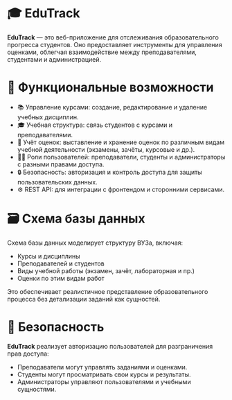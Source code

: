 # 🎓 EduTrack

**EduTrack** — это веб-приложение для отслеживания образовательного прогресса студентов. Оно предоставляет инструменты для управления оценками, облегчая взаимодействие между преподавателями, студентами и администрацией.

# 🚀 Функциональные возможности
- 📚 Управление курсами: создание, редактирование и удаление учебных дисциплин.
- 🎓 Учебная структура: связь студентов с курсами и преподавателями.
- 🧾 Учёт оценок: выставление и хранение оценок по различным видам учебной деятельности (экзамены, зачёты, курсовые и др.).
- 👩‍🏫 Роли пользователей: преподаватели, студенты и администраторы с разными правами доступа.
- 🔒 Безопасность: авторизация и контроль доступа для защиты пользовательских данных.
- ⚙️ REST API: для интеграции с фронтендом и сторонними сервисами.


# 🗃️ Схема базы данных

Схема базы данных моделирует структуру ВУЗа, включая:

- Курсы и дисциплины
- Преподавателей и студентов
- Виды учебной работы (экзамен, зачёт, лабораторная и пр.)
- Оценки по этим видам работ

Это обеспечивает реалистичное представление образовательного процесса без детализации заданий как сущностей.


# 🔐 Безопасность

**EduTrack** реализует авторизацию пользователей для разграничения прав доступа:
- Преподаватели могут управлять заданиями и оценками.
- Студенты могут просматривать свои курсы и результаты.
- Администраторы управляют пользователями и учебными сущностями.

